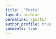 ```yaml
---
title:  "Posts"
layout: archive
permalink: /posts/
author_profile: true
comments: true
---
```


<!-- {% for post in site.posts %}
    {% include archive-single.html %}
{% endfor %} -->